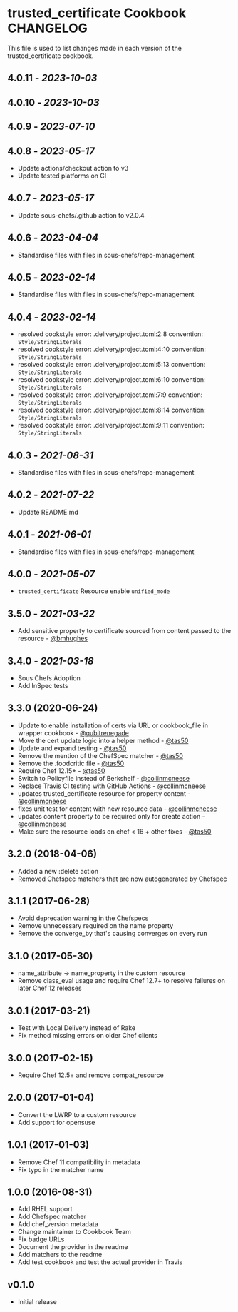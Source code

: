# trusted_certificate Cookbook CHANGELOG

This file is used to list changes made in each version of the trusted_certificate cookbook.

## 4.0.11 - *2023-10-03*

## 4.0.10 - *2023-10-03*

## 4.0.9 - *2023-07-10*

## 4.0.8 - *2023-05-17*

- Update actions/checkout action to v3
- Update tested platforms on CI

## 4.0.7 - *2023-05-17*

- Update sous-chefs/.github action to v2.0.4

## 4.0.6 - *2023-04-04*

- Standardise files with files in sous-chefs/repo-management

## 4.0.5 - *2023-02-14*

- Standardise files with files in sous-chefs/repo-management

## 4.0.4 - *2023-02-14*

- resolved cookstyle error: .delivery/project.toml:2:8 convention: `Style/StringLiterals`
- resolved cookstyle error: .delivery/project.toml:4:10 convention: `Style/StringLiterals`
- resolved cookstyle error: .delivery/project.toml:5:13 convention: `Style/StringLiterals`
- resolved cookstyle error: .delivery/project.toml:6:10 convention: `Style/StringLiterals`
- resolved cookstyle error: .delivery/project.toml:7:9 convention: `Style/StringLiterals`
- resolved cookstyle error: .delivery/project.toml:8:14 convention: `Style/StringLiterals`
- resolved cookstyle error: .delivery/project.toml:9:11 convention: `Style/StringLiterals`

## 4.0.3 - *2021-08-31*

- Standardise files with files in sous-chefs/repo-management

## 4.0.2 - *2021-07-22*

- Update README.md

## 4.0.1 - *2021-06-01*

- Standardise files with files in sous-chefs/repo-management

## 4.0.0 - *2021-05-07*

- `trusted_certificate` Resource enable `unified_mode`

## 3.5.0 - *2021-03-22*

- Add sensitive property to certificate sourced from content passed to the resource - [@bmhughes](https://github.com/bmhughes)

## 3.4.0 - *2021-03-18*

- Sous Chefs Adoption
- Add InSpec tests

## 3.3.0 (2020-06-24)

- Update to enable installation of certs via URL or cookbook_file in wrapper cookbook - [@qubitrenegade](https://github.com/qubitrenegade)
- Move the cert update logic into a helper method - [@tas50](https://github.com/tas50)
- Update and expand testing - [@tas50](https://github.com/tas50)
- Remove the mention of the ChefSpec matcher - [@tas50](https://github.com/tas50)
- Remove the .foodcritic file - [@tas50](https://github.com/tas50)
- Require Chef 12.15+ - [@tas50](https://github.com/tas50)
- Switch to Policyfile instead of Berkshelf - [@collinmcneese](https://github.com/collinmcneese)
- Replace Travis CI testing with GitHub Actions - [@collinmcneese](https://github.com/collinmcneese)
- updates trusted_certificate resource for property content - [@collinmcneese](https://github.com/collinmcneese)
- fixes unit test for content with new resource data - [@collinmcneese](https://github.com/collinmcneese)
- updates content property to be required only for create action - [@collinmcneese](https://github.com/collinmcneese)
- Make sure the resource loads on chef < 16 + other fixes - [@tas50](https://github.com/tas50)

## 3.2.0 (2018-04-06)

- Added a new :delete action
- Removed Chefspec matchers that are now autogenerated by Chefspec

## 3.1.1 (2017-06-28)

- Avoid deprecation warning in the Chefspecs
- Remove unnecessary required on the name property
- Remove the converge_by that's causing converges on every run

## 3.1.0 (2017-05-30)

- name_attribute -> name_property in the custom resource
- Remove class_eval usage and require Chef 12.7+ to resolve failures on later Chef 12 releases

## 3.0.1 (2017-03-21)

- Test with Local Delivery instead of Rake
- Fix method missing errors on older Chef clients

## 3.0.0 (2017-02-15)

- Require Chef 12.5+ and remove compat_resource

## 2.0.0 (2017-01-04)

- Convert the LWRP to a custom resource
- Add support for opensuse

## 1.0.1 (2017-01-03)

- Remove Chef 11 compatibility in metadata
- Fix typo in the matcher name

## 1.0.0 (2016-08-31)

- Add RHEL support
- Add Chefspec matcher
- Add chef_version metadata
- Change maintainer to Cookbook Team
- Fix badge URLs
- Document the provider in the readme
- Add matchers to the readme
- Add test cookbook and test the actual provider in Travis

## v0.1.0

- Initial release
